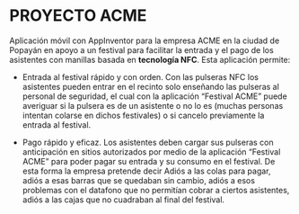 # PROYECTO ACME

Aplicación móvil con AppInventor para la empresa ACME en la ciudad de Popayán en apoyo a un festival para facilitar la entrada y el pago de los asistentes con manillas basada en **tecnología NFC**. Esta aplicación permite: 

* Entrada al festival rápido y con orden. Con las pulseras NFC los asistentes pueden entrar en el recinto solo enseñando las pulseras al personal de seguridad, el cual con la aplicación “Festival ACME” puede averiguar si la pulsera es de un asistente o no lo es (muchas personas intentan colarse en dichos festivales) o si cancelo previamente la entrada al festival.

* Pago rápido y eficaz. Los asistentes deben cargar sus pulseras con anticipación en sitios autorizados por medio de la aplicación “Festival ACME” para poder pagar su entrada y su consumo en el festival. De esta forma la empresa pretende decir Adiós a las colas para pagar, adiós a esas barras que se quedaban sin cambio, adiós a esos problemas con el datafono que no permitían cobrar a ciertos asistentes, adiós a las cajas que no cuadraban al final del festival.